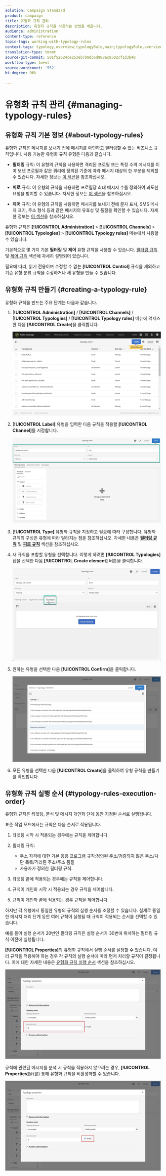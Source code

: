 ```yaml
---
solution: Campaign Standard
product: campaign
title: 유형화 규칙 관리
description: 유형화 규칙을 사용하는 방법을 배웁니다.
audience: administration
content-type: reference
topic-tags: working-with-typology-rules
context-tags: typology,overview;typologyRule,main;typologyRule,overview
translation-type: tm+mt
source-git-commit: 501f52624ce253eb7b0d36d908ac8502cf1d3b48
workflow-type: tm+mt
source-wordcount: '552'
ht-degree: 96%

---
```



# 유형화 규칙 관리 {#managing-typology-rules}

## 유형화 규칙 기본 정보 {#about-typology-rules}

유형화 규칙은 메시지를 보내기 전에 메시지를 확인하고 필터링할 수 있는 비즈니스 규칙입니다. 사용 가능한 유형화 규칙 유형은 다음과 같습니다.

* **필터링** 규칙: 이 유형의 규칙을 사용하면 격리된 프로필 또는 특정 수의 메시지를 이미 보낸 프로필과 같은 쿼리에 정의된 기준에 따라 메시지 대상의 한 부분을 제외할 수 있습니다. 자세한 정보는 [이 섹션](../../sending/using/filtering-rules.md)을 참조하십시오.

* **피로** 규칙: 이 유형의 규칙을 사용하면 프로필당 최대 메시지 수를 정의하여 과도한 요청을 방지할 수 있습니다. 자세한 정보는 [이 섹션](../../sending/using/fatigue-rules.md)을 참조하십시오.

* **제어** 규칙: 이 유형의 규칙을 사용하면 메시지를 보내기 전에 문자 표시, SMS 메시지 크기, 주소 형식 등과 같은 메시지의 유효성 및 품질을 확인할 수 있습니다. 자세한 정보는 [이 섹션](../../sending/using/control-rules.md)을 참조하십시오.

유형화 규칙은 **[!UICONTROL Administration]** > **[!UICONTROL Channels]** > **[!UICONTROL Typologies]** > **[!UICONTROL Typology rules]** 메뉴에서 사용할 수 있습니다.

기본적으로 몇 가지 기본 **필터링** 및 **제어** 유형 규칙을 사용할 수 있습니다. [필터링 규칙](../../sending/using/fatigue-rules.md) 및 [제어 규칙](../../sending/using/control-rules.md) 섹션에 자세히 설명되어 있습니다.

필요에 따라, 읽기 전용이며 수정할 수 없는 **[!UICONTROL Control]** 규칙을 제외하고 기존 유형 분류 규칙을 수정하거나 새 유형을 만들 수 있습니다. 

## 유형화 규칙 만들기 {#creating-a-typology-rule}

유형화 규칙을 만드는 주요 단계는 다음과 같습니다.

1. **[!UICONTROL Administration]** / **[!UICONTROL Channels]** / **[!UICONTROL Typologies]** / **[!UICONTROL Typology rules]** 메뉴에 액세스한 다음 **[!UICONTROL Create]**&#x200B;을 클릭합니다.

   ![](assets/typology_create-rule.png)

1. **[!UICONTROL Label]** 유형을 입력한 다음 규칙을 적용할 **[!UICONTROL Channel]**&#x200B;를 지정합니다.

   ![](assets/typology-rule-label.png)

1. **[!UICONTROL Type]** 유형화 규칙을 지정하고 필요에 따라 구성합니다. 유형화 규칙의 구성은 유형에 따라 달라지는 점을 참조하십시오. 자세한 내용은 **[필터링 규칙](../../sending/using/filtering-rules.md)** 및 **[피로 규칙](../../sending/using/fatigue-rules.md)** 섹션을 참조하십시오.

1. 새 규칙을 포함할 유형을 선택합니다. 이렇게 하려면 **[!UICONTROL Typologies]** 탭을 선택한 다음 **[!UICONTROL Create element]** 버튼을 클릭합니다.

   ![](assets/typology-typologies-tab.png)

1. 원하는 유형을 선택한 다음 **[!UICONTROL Confirm]**&#x200B;을 클릭합니다.

   ![](assets/typology-link.png)

1. 모든 유형을 선택한 다음 **[!UICONTROL Create]**&#x200B;을 클릭하여 유형 규칙을 만들기를 확인합니다.

## 유형화 규칙 실행 순서 {#typology-rules-execution-order}

유형화 규칙은 타겟팅, 분석 및 메시지 개인화 단계 동안 지정된 순서로 실행됩니다.

표준 작업 모드에서는 규칙은 다음 순서로 적용됩니다.

1. 타겟팅 시작 시 적용되는 경우에는 규칙을 제어합니다.
1. 필터링 규칙:

   * 주소 자격에 대한 기본 응용 프로그램 규칙:정의된 주소/검증되지 않은 주소/차단 목록/격리된 주소/주소 품질
   * 사용자가 정의한 필터링 규칙.

1. 타겟팅 끝에 적용되는 경우에는 규칙을 제어합니다.
1. 규칙이 개인화 시작 시 적용되는 경우 규칙을 제어합니다.
1. 규칙이 개인화 끝에 적용되는 경우 규칙을 제어합니다.

하지만 각 유형에서 동일한 유형의 규칙의 실행 순서를 조정할 수 있습니다. 실제로 동일한 메시지 처리 단계 동안 여러 규칙이 실행될 때 규칙이 적용되는 순서를 선택할 수 있습니다.

예를 들어 실행 순서가 20번인 필터링 규칙은 실행 순서가 30번에 위치하는 필터링 규칙 이전에 실행됩니다.

**[!UICONTROL Properties]**&#x200B;의 유형화 규칙에서 실행 순서를 설정할 수 있습니다. 여러 규칙을 적용해야 하는 경우 각 규칙의 실행 순서에 따라 먼저 처리할 규칙이 결정됩니다. 이에 대한 자세한 내용은 [유형화 규칙 실행 순서](#typology-rules-execution-order) 섹션을 참조하십시오.

![](assets/typology_rule-active.png)

규칙에 관련된 메시지를 분석 시 규칙을 적용하지 않으려는 경우, **[!UICONTROL Properties]**&#x200B;을(를) 통해 유형화 규칙을 비활성화할 수 있습니다.

![](assets/typology_rule-order.png)